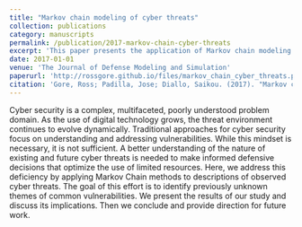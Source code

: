 ```yaml
---
title: "Markov chain modeling of cyber threats"
collection: publications
category: manuscripts
permalink: /publication/2017-markov-chain-cyber-threats
excerpt: 'This paper presents the application of Markov chain modeling to analyze and predict cyber threats, likely providing insights into cybersecurity risk assessment and management.'
date: 2017-01-01
venue: 'The Journal of Defense Modeling and Simulation'
paperurl: 'http://rossgore.github.io/files/markov_chain_cyber_threats.pdf'
citation: 'Gore, Ross; Padilla, Jose; Diallo, Saikou. (2017). "Markov chain modeling of cyber threats." <i>The Journal of Defense Modeling and Simulation</i>. 14(3), 233-244.'
---
```

Cyber security is a complex, multifaceted, poorly understood problem domain. As the use of digital technology grows, the threat environment continues to evolve dynamically. Traditional approaches for cyber security focus on understanding and addressing vulnerabilities. While this mindset is necessary, it is not sufficient. A better understanding of the nature of existing and future cyber threats is needed to make informed defensive decisions that optimize the use of limited resources. Here, we address this deficiency by applying Markov Chain methods to descriptions of observed cyber threats. The goal of this effort is to identify previously unknown themes of common vulnerabilities. We present the results of our study and discuss its implications. Then we conclude and provide direction for future work.